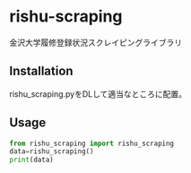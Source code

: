 # rishu-scraping

金沢大学履修登録状況スクレイピングライブラリ

## Installation

rishu_scraping.pyをDLして適当なところに配置。

## Usage

```python
from rishu_scraping import rishu_scraping
data=rishu_scraping()
print(data)
```
